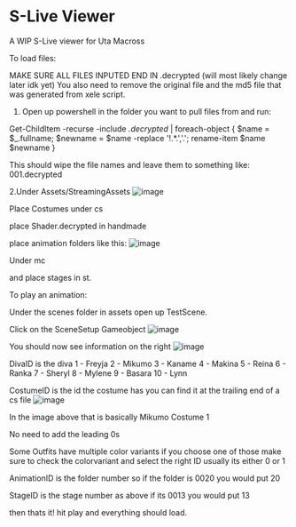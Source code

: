 # S-Live Viewer
 A WIP S-Live viewer for Uta Macross


To load files:

MAKE SURE ALL FILES INPUTED END IN .decrypted (will most likely change later idk yet)
You also need to remove the original file and the md5 file that was generated from xele script.

1. Open up powershell in the folder you want to pull files from and run:

Get-ChildItem -recurse -include *.decrypted* | foreach-object { $name = $_.fullname; $newname = $name -replace '!.*\.','.'; rename-item $name $newname } 

This should wipe the file names and leave them to something like: 001.decrypted

2.Under Assets/StreamingAssets
![image](https://user-images.githubusercontent.com/41769662/175868687-73f04ec6-b382-4f9f-8275-c02ca6ee2b98.png)

Place Costumes under cs

place Shader.decrypted in handmade

place animation folders like this:
![image](https://user-images.githubusercontent.com/41769662/175869088-7f87bc2e-c4a0-49ca-8a89-0235353750be.png)

Under mc

and place stages in st.




To play an animation:

Under the scenes folder in assets open up TestScene.

Click on the SceneSetup Gameobject
![image](https://user-images.githubusercontent.com/41769662/175869304-fbfadc77-e797-4c43-9ad8-9b07e62a8b9f.png)

You should now see information on the right
![image](https://user-images.githubusercontent.com/41769662/175869349-69ccb37b-5300-4b71-ad64-e3624fc08082.png)

DivaID is the diva 
1 - Freyja
2 - Mikumo
3 - Kaname
4 - Makina
5 - Reina
6 - Ranka
7 - Sheryl
8 - Mylene
9 - Basara
10 - Lynn

CostumeID is the id the costume has you can find it at the trailing end of a cs file
![image](https://user-images.githubusercontent.com/41769662/175869574-740e4b86-352a-4015-bb41-527bd59e6332.png)

In the image above that is basically Mikumo Costume 1

No need to add the leading 0s

Some Outfits have multiple color variants if you choose one of those make sure to check the colorvariant and select the right ID usually its either 0 or 1

AnimationID is the folder number so if the folder is 0020 you would put 20

StageID is the stage number as above if its 0013 you would put 13

then thats it! hit play and everything should load.

